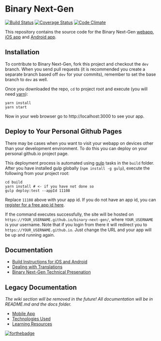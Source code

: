 # Binary Next-Gen

[![Build Status](https://travis-ci.org/binary-com/binary-next-gen.svg?branch=master)](https://travis-ci.org/binary-com/binary-next-gen)
[![Coverage Status](https://coveralls.io/repos/github/binary-com/binary-next-gen/badge.svg?branch=master)](https://coveralls.io/github/binary-com/binary-next-gen?branch=master)
[![Code Climate](https://codeclimate.com/github/binary-com/binary-next-gen/badges/gpa.svg)](https://codeclimate.com/github/binary-com/binary-next-gen)

This repository contains the source code for the Binary Next-Gen [webapp](https://app.binary.com/), [iOS app](https://itunes.apple.com/app/binary-com/id1134884301) and [Android app](https://play.google.com/store/apps/details?id=app.binary.com). 

## Installation

To contribute to Binary Next-Gen, fork this project and checkout the `dev` branch. When you send pull requests (it is recommended you create a separate branch based off `dev` for your commits), remember to set the base branch to `dev` as well.

Once you downloaded the repo, `cd` to project root and execute (you will need [yarn](https://yarnpkg.com)):
```
yarn install
yarn start
```
Now in your web browser go to http://localhost:3000 to see your app.

## Deploy to Your Personal Github Pages

There may be cases when you want to visit your webapp on devices other than your development environment. To do this you can deploy on your personal github.io project page. 

This deployment process is automated using [gulp](https://gulpjs.com/) tasks in the `build` folder. After you have installed gulp globally (`npm install -g gulp`), execute the following from your project root:
```
cd build
yarn install # <- if you have not done so
gulp deploy:test --appId 11108
```
Replace `11108` above with your app id. If you do not have an app id, you can [register for a free app id here](https://developers.binary.com/applications/).

If the command executes successfully, the site will be hosted on `https://YOUR_USERNAME.github.io/binary-next-gen/`, where `YOUR_USERNAME` is your username. Note that if you login from there it will redirect you to `https://YOUR_USERNAME.github.io`. Just change the URL and your app will be up and running again.

## Documentation
 * [Build Instructions for iOS and Android](docs/build-instructions-ios-android.md)
 * [Dealing with Translations](docs/translations.md)
 * [Binary Next-Gen Technical Presenation](https://binary-com.github.io/binary-next-gen-technical-presentation/)

## Legacy Documentation
*The wiki section will be removed in the future! All documentation will be in README.md and the docs folder.*
 * [Mobile App](../../wiki/Mobile-App)
 * [Technologies Used](../../wiki/Technologies)
 * [Learning Resources](../../wiki/learning)

[![forthebadge](http://forthebadge.com/images/badges/built-by-hipsters.svg)](http://forthebadge.com)
